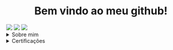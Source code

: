 <h1 align="center">Bem vindo ao meu github!</h1>

<div>
<a href="https://wa.me//:+5567998318445"><img src="https://img.shields.io/badge/-WHATSAPP-white?style=for-the-badge&logo=WhatsApp&logoColor=Green"></a>
<a href="https://t.me://@MayconW01"><img src="https://img.shields.io/badge/-TELEGRAM-white?style=for-the-badge&logo=Telegram"></a>
<a href="https://github.com/MaykonDev"><img src="https://img.shields.io/badge/-GITHUB-white?style=for-the-badge&logo=GitHub&logoColor=black"></a>
<div>

<details>
  <summary> Sobre mim</summary></br>
  <h2 align="center">Sobre mim</h2>
  <i><p> - Olá, meu nome é Maycon Wendel, possuo 18 anos de idade e resido em Florianópolis (SC), sou programador Python, linguagem cujo sou autodidata, possuo conhecimento em Assembly Intel Linux x86_64, C, C++, Shell Script e Haskell, também em Pentest, e automações (Web/Desktop). Possuo 4 anos de experiência, nesse tempo, fiz cursos de Redes, Pentest e Hacking, aonde aprendi os conceitos do Hacking Ético. Atualmente estudo Linux na 4Linux!</i></p>
</details>

<details>
<summary>Certificações</summary>
<h2 align="center">Certificados e Certificações</h2>
<li><b>Fundamentos em redes</b> - <i>IBSEC</i>
<li><b>Fundamentos em Informática</b> - <i>IBSEC</i>
<li><b>Introdução ao Pentest</b> - <i>Solyd</i>
</details>
